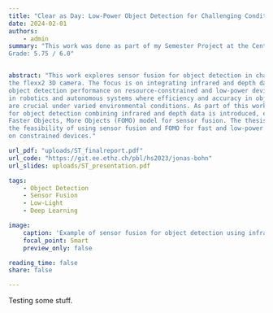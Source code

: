 ```yaml
---
title: "Clear as Day: Low-Power Object Detection for Challenging Conditions"
date: 2024-02-01
authors:
    - admin
summary: "This work was done as part of my Semester Project at the Center for Project-Based Learning.
Grade: 5.75 / 6.0"


abstract: "This work explores sensor fusion for object detection in challenging light conditions using
the flexx2 3D camera. The focus is on integrating infrared and depth data to enhance
object detection performance on resource-constrained and low-power devices, particularly
in robotics and autonomous systems where efficiency and accuracy in object detection
are crucial under varied environmental conditions. As part of this work, a novel dataset
for object detection combining infrared and depth data is introduced, employing the
Faster Objects, More Objects (FOMO) model for sensor fusion. The thesis showcases
the feasibility of using sensor fusion and FOMO for fast and low-power object detection
on constrained devices."

url_pdf: "uploads/ST_finalreport.pdf"
url_code: "https://git.ee.ethz.ch/pbl/hs2023/jonas-bohn"
url_slides: uploads/ST_presentation.pdf

tags: 
    - Object Detection
    - Sensor Fusion
    - Low-Light
    - Deep Learning

image:
    caption: 'Example of sensor fusion for object detection using infrared and grayscale images'
    focal_point: Smart
    preview_only: false

reading_time: false
share: false

---
```


Testing some stuff.
